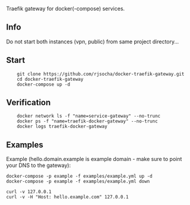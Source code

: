 
Traefik gateway for docker(-compose) services.

## Info

Do not start both instances (vpn, public) from same project directory...


## Start
```
	git clone https://github.com/rjsocha/docker-traefik-gateway.git
	cd docker-traefik-gateway
	docker-compose up -d
```

## Verification
```
	docker network ls -f "name=service-gateway" --no-trunc
	docker ps -f "name=traefik-docker-gateway" --no-trunc
	docker logs traefik-docker-gateway
```

## Examples 
Example (hello.domain.example is example domain - make sure to point your DNS to the gateway):

```
docker-compose -p example -f examples/example.yml up -d
docker-compose -p example -f examples/example.yml down

curl -v 127.0.0.1
curl -v -H "Host: hello.example.com" 127.0.0.1

```
